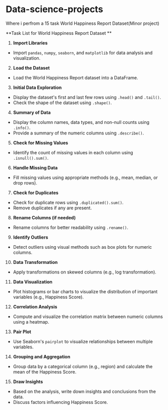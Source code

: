 # Data-science-projects
Where i perfrom a 15 task
World Happiness Report Dataset(Minor project)

**Task List for World Happiness Report Dataset **
1. **Import Libraries**
- Import `pandas`, `numpy`, `seaborn`, and `matplotlib` for data analysis and visualization.
2. **Load the Dataset**
- Load the World Happiness Report dataset into a DataFrame.
3. **Initial Data Exploration**
- Display the dataset's first and last few rows using `.head()` and `.tail()`.
- Check the shape of the dataset using `.shape()`.
4. **Summary of Data**
- Display the column names, data types, and non-null counts using `.info()`.
- Provide a summary of the numeric columns using `.describe()`.
5. **Check for Missing Values**
- Identify the count of missing values in each column using `.isnull().sum()`.
6. **Handle Missing Data**
- Fill missing values using appropriate methods (e.g., mean, median, or drop rows).
7. **Check for Duplicates**
- Check for duplicate rows using `.duplicated().sum()`.
- Remove duplicates if any are present.
8. **Rename Columns (if needed)**
- Rename columns for better readability using `.rename()`.
9. **Identify Outliers**
- Detect outliers using visual methods such as box plots for numeric columns.
10. **Data Transformation**
- Apply transformations on skewed columns (e.g., log transformation).
11. **Data Visualization**
- Plot histograms or bar charts to visualize the distribution of important variables (e.g.,
Happiness Score).

12. **Correlation Analysis**
- Compute and visualize the correlation matrix between numeric columns using a heatmap.
13. **Pair Plot**
- Use Seaborn's `pairplot` to visualize relationships between multiple variables.
14. **Grouping and Aggregation**
- Group data by a categorical column (e.g., region) and calculate the mean of the Happiness
Score.
15. **Draw Insights**
- Based on the analysis, write down insights and conclusions from the data.
- Discuss factors influencing Happiness Score.
